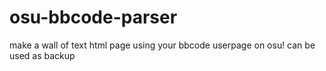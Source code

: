 # osu-bbcode-parser
make a wall of text html page using your bbcode userpage on osu!
can be used as backup
